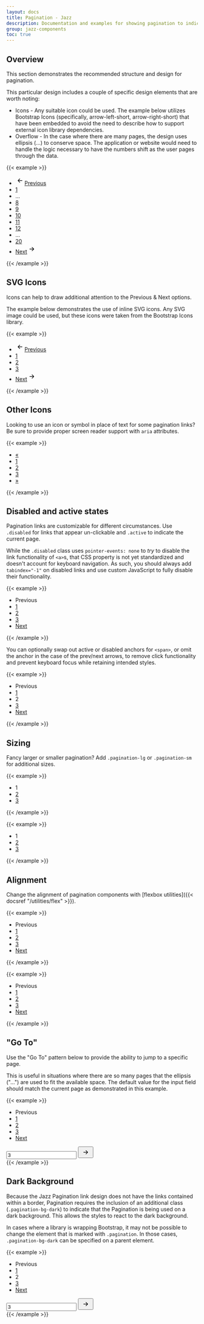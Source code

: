 ```yaml
---
layout: docs
title: Pagination - Jazz
description: Documentation and examples for showing pagination to indicate a series of related content exists across multiple pages.
group: jazz-components
toc: true
---
```


## Overview

This section demonstrates the recommended structure and design for pagination.

This particular design includes a couple of specific design elements that are worth noting:

* Icons - Any suitable icon could be used.  The example below utilizes Bootstrap Icons
  (specifically, arrow-left-short, arrow-right-short) that have been embedded to avoid
  the need to describe how to support external icon library dependencies.
* Overflow - In the case where there are many pages, the design uses ellipsis (...) to conserve space.  The application
  or website would need to handle the logic necessary to have the numbers shift as the user pages through the data.

{{< example >}}
<svg xmlns="http://www.w3.org/2000/svg" style="display: none;">
<symbol id="arrow-left-short" viewBox="0 0 16 16">
<path fill-rule="evenodd" d="M12 8a.5.5 0 0 1-.5.5H5.707l2.147 2.146a.5.5 0 0 1-.708.708l-3-3a.5.5 0 0 1 0-.708l3-3a.5.5 0 1 1 .708.708L5.707 7.5H11.5a.5.5 0 0 1 .5.5z"/>
</symbol>
<symbol id="arrow-right-short" viewBox="0 0 16 16">
<path fill-rule="evenodd" d="M4 8a.5.5 0 0 1 .5-.5h5.793L8.146 5.354a.5.5 0 1 1 .708-.708l3 3a.5.5 0 0 1 0 .708l-3 3a.5.5 0 0 1-.708-.708L10.293 8.5H4.5A.5.5 0 0 1 4 8z"/>
</symbol>
</svg>
<nav aria-label="Page navigation example">
  <ul class="pagination">
    <li class="page-item"><a class="page-link" href="#"><svg class="bi" width="24" height="24"><use xlink:href="#arrow-left-short"/></svg>Previous</a></li>
    <li class="page-item"><a class="page-link" href="#">1</a></li>
    <li class="page-item">...</li>
    <li class="page-item"><a class="page-link" href="#">8</a></li>
    <li class="page-item"><a class="page-link" href="#">9</a></li>
    <li class="page-item"><a class="page-link" href="#">10</a></li>
    <li class="page-item"><a class="page-link" href="#">11</a></li>
    <li class="page-item"><a class="page-link" href="#">12</a></li>
    <li class="page-item">...</li>
    <li class="page-item"><a class="page-link" href="#">20</a></li>
    <li class="page-item"><a class="page-link" href="#">Next<svg class="bi" width="24" height="24"><use xlink:href="#arrow-right-short2"/></svg></a></li>
  </ul>
</nav>
{{< /example >}}

## SVG Icons

Icons can help to draw additional attention to the Previous &amp; Next options.

The example below demonstrates the use of inline SVG icons.  Any SVG image could be used, but these icons were taken
from the Bootstrap Icons library.

{{< example >}}
<svg xmlns="http://www.w3.org/2000/svg" style="display: none;">
<symbol id="arrow-left-short2" viewBox="0 0 16 16">
<path fill-rule="evenodd" d="M12 8a.5.5 0 0 1-.5.5H5.707l2.147 2.146a.5.5 0 0 1-.708.708l-3-3a.5.5 0 0 1 0-.708l3-3a.5.5 0 1 1 .708.708L5.707 7.5H11.5a.5.5 0 0 1 .5.5z"/>
</symbol>
<symbol id="arrow-right-short2" viewBox="0 0 16 16">
<path fill-rule="evenodd" d="M4 8a.5.5 0 0 1 .5-.5h5.793L8.146 5.354a.5.5 0 1 1 .708-.708l3 3a.5.5 0 0 1 0 .708l-3 3a.5.5 0 0 1-.708-.708L10.293 8.5H4.5A.5.5 0 0 1 4 8z"/>
</symbol>
</svg>
<nav aria-label="Page navigation example">
  <ul class="pagination">
    <li class="page-item"><a class="page-link" href="#"><svg class="bi" width="24" height="24"><use xlink:href="#arrow-left-short2"/></svg>Previous</a></li>
    <li class="page-item"><a class="page-link" href="#">1</a></li>
    <li class="page-item"><a class="page-link" href="#">2</a></li>
    <li class="page-item"><a class="page-link" href="#">3</a></li>
    <li class="page-item"><a class="page-link" href="#">Next<svg class="bi" width="24" height="24"><use xlink:href="#arrow-right-short2"/></svg></a></li>
  </ul>
</nav>
{{< /example >}}

## Other Icons

Looking to use an icon or symbol in place of text for some pagination links? Be sure to provide proper screen reader support with `aria` attributes.

{{< example >}}
<nav aria-label="Page navigation example">
  <ul class="pagination">
    <li class="page-item">
      <a class="page-link" href="#" aria-label="Previous">
        <span aria-hidden="true">&laquo;</span>
      </a>
    </li>
    <li class="page-item"><a class="page-link" href="#">1</a></li>
    <li class="page-item"><a class="page-link" href="#">2</a></li>
    <li class="page-item"><a class="page-link" href="#">3</a></li>
    <li class="page-item">
      <a class="page-link" href="#" aria-label="Next">
        <span aria-hidden="true">&raquo;</span>
      </a>
    </li>
  </ul>
</nav>
{{< /example >}}

## Disabled and active states

Pagination links are customizable for different circumstances. Use `.disabled` for links that appear un-clickable and `.active` to indicate the current page.

While the `.disabled` class uses `pointer-events: none` to _try_ to disable the link functionality of `<a>`s, that CSS property is not yet standardized and doesn't account for keyboard navigation. As such, you should always add `tabindex="-1"` on disabled links and use custom JavaScript to fully disable their functionality.

{{< example >}}
<nav aria-label="...">
  <ul class="pagination">
    <li class="page-item disabled">
      <a class="page-link">Previous</a>
    </li>
    <li class="page-item"><a class="page-link" href="#">1</a></li>
    <li class="page-item active" aria-current="page">
      <a class="page-link" href="#">2</a>
    </li>
    <li class="page-item"><a class="page-link" href="#">3</a></li>
    <li class="page-item">
      <a class="page-link" href="#">Next</a>
    </li>
  </ul>
</nav>
{{< /example >}}

You can optionally swap out active or disabled anchors for `<span>`, or omit the anchor in the case of the prev/next arrows, to remove click functionality and prevent keyboard focus while retaining intended styles.

{{< example >}}
<nav aria-label="...">
  <ul class="pagination">
    <li class="page-item disabled">
      <span class="page-link">Previous</span>
    </li>
    <li class="page-item"><a class="page-link" href="#">1</a></li>
    <li class="page-item active" aria-current="page">
      <span class="page-link">2</span>
    </li>
    <li class="page-item"><a class="page-link" href="#">3</a></li>
    <li class="page-item">
      <a class="page-link" href="#">Next</a>
    </li>
  </ul>
</nav>
{{< /example >}}

## Sizing

Fancy larger or smaller pagination? Add `.pagination-lg` or `.pagination-sm` for additional sizes.

{{< example >}}
<nav aria-label="...">
  <ul class="pagination pagination-lg">
    <li class="page-item active" aria-current="page">
      <span class="page-link">1</span>
    </li>
    <li class="page-item"><a class="page-link" href="#">2</a></li>
    <li class="page-item"><a class="page-link" href="#">3</a></li>
  </ul>
</nav>
{{< /example >}}

{{< example >}}
<nav aria-label="...">
  <ul class="pagination pagination-sm">
    <li class="page-item active" aria-current="page">
      <span class="page-link">1</span>
    </li>
    <li class="page-item"><a class="page-link" href="#">2</a></li>
    <li class="page-item"><a class="page-link" href="#">3</a></li>
  </ul>
</nav>
{{< /example >}}

## Alignment

Change the alignment of pagination components with [flexbox utilities]({{< docsref "/utilities/flex" >}}).

{{< example >}}
<nav aria-label="Page navigation example">
  <ul class="pagination justify-content-center">
    <li class="page-item disabled">
      <a class="page-link">Previous</a>
    </li>
    <li class="page-item"><a class="page-link" href="#">1</a></li>
    <li class="page-item"><a class="page-link" href="#">2</a></li>
    <li class="page-item"><a class="page-link" href="#">3</a></li>
    <li class="page-item">
      <a class="page-link" href="#">Next</a>
    </li>
  </ul>
</nav>
{{< /example >}}

{{< example >}}
<nav aria-label="Page navigation example">
  <ul class="pagination justify-content-end">
    <li class="page-item disabled">
      <a class="page-link">Previous</a>
    </li>
    <li class="page-item"><a class="page-link" href="#">1</a></li>
    <li class="page-item"><a class="page-link" href="#">2</a></li>
    <li class="page-item"><a class="page-link" href="#">3</a></li>
    <li class="page-item">
      <a class="page-link" href="#">Next</a>
    </li>
  </ul>
</nav>
{{< /example >}}

## &quot;Go To&quot;

Use the "Go To" pattern below to provide the ability to jump to a specific page.

This is useful in situations where there are so many pages that the ellipsis ("...") are used to fit the available
space.  The default value for the input field should match the current page as demonstrated in this example.

{{< example >}}
<svg xmlns="http://www.w3.org/2000/svg" style="display: none;">
<symbol id="arrow-right-short3" viewBox="0 0 16 16">
<path fill-rule="evenodd" d="M4 8a.5.5 0 0 1 .5-.5h5.793L8.146 5.354a.5.5 0 1 1 .708-.708l3 3a.5.5 0 0 1 0 .708l-3 3a.5.5 0 0 1-.708-.708L10.293 8.5H4.5A.5.5 0 0 1 4 8z"/>
</symbol>
</svg>
<nav aria-label="Page navigation example">
  <div class="row d-flex align-items-center">
    <div class="col-auto">
      <ul class="pagination">
        <li class="page-item disabled">
          <a class="page-link">Previous</a>
        </li>
        <li class="page-item"><a class="page-link" href="#">1</a></li>
        <li class="page-item"><a class="page-link" href="#">2</a></li>
        <li class="page-item active"><a class="page-link" href="#">3</a></li>
        <li class="page-item">
          <a class="page-link" href="#">Next</a>
        </li>
      </ul>
    </div>
    <div class="col-2">
      <div class="input-group input-group-sm">
        <input type="text" class="form-control border-dark" value="3" aria-label="Go To Page Number">
        <button class="btn btn-outline-dark" type="button"><svg class="bi" width="24" height="24" style="fill: currentColor;"><use xlink:href="#arrow-right-short3"/></svg></button>
      </div>
    </div>
  </div>
</nav>
{{< /example >}}


## Dark Background

Because the Jazz Pagination link design does not have the links contained within a border, Pagination requires
the inclusion of an additional class (`.pagination-bg-dark`) to indicate that the Pagination is being used on a dark background.  This allows
the styles to react to the dark background.

In cases where a library is wrapping Bootstrap, it may not be possible to change the element that is marked with
`.pagination`.  In those cases, `.pagination-bg-dark` can be specified on a parent element.

{{< example >}}
<svg xmlns="http://www.w3.org/2000/svg" style="display: none;">
<symbol id="arrow-right-short4" viewBox="0 0 16 16">
<path fill-rule="evenodd" d="M4 8a.5.5 0 0 1 .5-.5h5.793L8.146 5.354a.5.5 0 1 1 .708-.708l3 3a.5.5 0 0 1 0 .708l-3 3a.5.5 0 0 1-.708-.708L10.293 8.5H4.5A.5.5 0 0 1 4 8z"/>
</symbol>
</svg>
<div class=" bg-dark">
<nav aria-label="...">
  <div class="row d-flex align-items-center">
    <div class="col-auto">
      <ul class="pagination pagination-bg-dark">
        <li class="page-item disabled">
          <span class="page-link">Previous</span>
        </li>
        <li class="page-item"><a class="page-link" href="#">1</a></li>
        <li class="page-item active" aria-current="page">
          <span class="page-link">2</span>
        </li>
        <li class="page-item"><a class="page-link" href="#">3</a></li>
        <li class="page-item">
          <a class="page-link" href="#">Next</a>
        </li>
      </ul>
    </div>
    <div class="col-2">
      <div class="input-group input-group-sm">
        <input type="text" class="form-control border-light bg-dark text-light" value="3" aria-label="Go To Page Number">
        <button class="btn btn-outline-light" type="button"><svg class="bi" width="24" height="24" style="fill: currentColor;"><use xlink:href="#arrow-right-short4"/></svg></button>
      </div>
    </div>
  </div>
</nav>
</div>
{{< /example >}}
